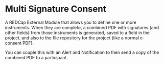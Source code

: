 # Multi Signature Consent
A REDCap External Module that allows you to define one or more instruments.  When they are complete, a combined PDF with signatures (and other fields) from those instruments is generated, saved to a field in the project, and also to the file repository for the project (like a normal e-consent PDF).

You can couple this with an Alert and Notification to then send a copy of the combined PDF to a participant.
